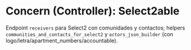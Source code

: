 # Concern (Controller): Select2able

Endpoint `receivers` para Select2 con comunidades y contactos; helpers `communities_and_contacts_for_select2` y `actors_json_builder` (con logo/letra/apartment_numbers/accountable).
